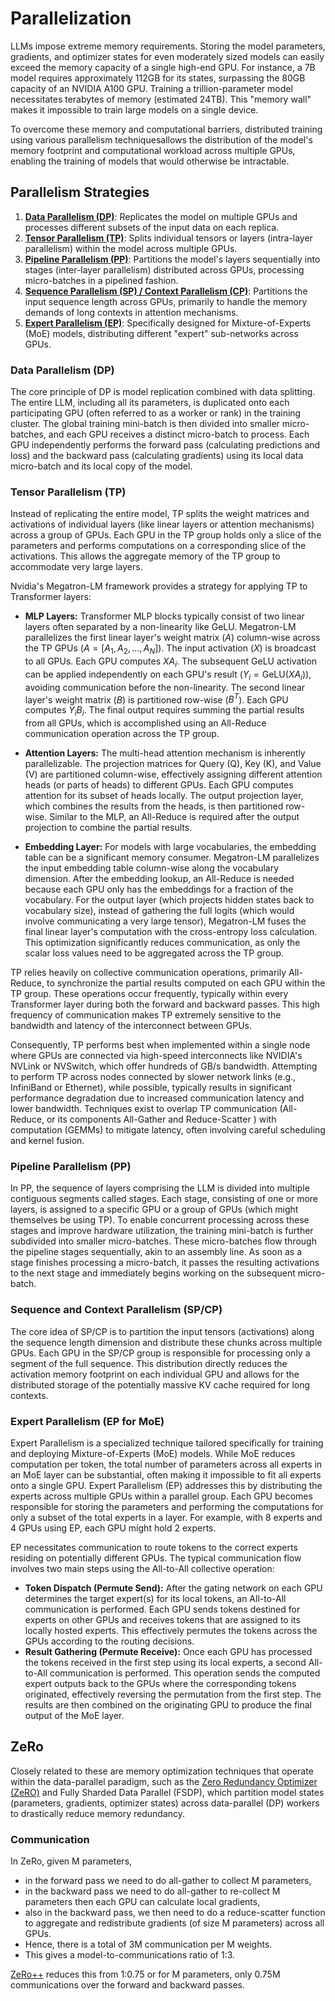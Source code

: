 # Parallelization

LLMs impose extreme memory requirements. Storing the model parameters, gradients, and optimizer states for even moderately sized models can easily exceed the memory capacity of a single high-end GPU. For instance, a 7B model requires approximately 112GB for its states, surpassing the 80GB capacity of an NVIDIA A100 GPU. Training a trillion-parameter model necessitates terabytes of memory (estimated 24TB). This "memory wall" makes it impossible to train large models on a single device.

To overcome these memory and computational barriers, distributed training using various parallelism techniquesallows the distribution of the model's memory footprint and computational workload across multiple GPUs, enabling the training of models that would otherwise be intractable.

## Parallelism Strategies

1. [**Data Parallelism (DP)**](#data-parallelism-dp): Replicates the model on multiple GPUs and processes different subsets of the input data on each replica.   
2. [**Tensor Parallelism (TP)**](#tensor-parallelism-tp): Splits individual tensors or layers (intra-layer parallelism) within the model across multiple GPUs.   
3. [**Pipeline Parallelism (PP)**](#pipeline-parallelism-pp): Partitions the model's layers sequentially into stages (inter-layer parallelism) distributed across GPUs, processing micro-batches in a pipelined fashion.   
4. [**Sequence Parallelism (SP) / Context Parallelism (CP)**](#sequence-and-context-parallelism-spcp): Partitions the input sequence length across GPUs, primarily to handle the memory demands of long contexts in attention mechanisms.   
5. [**Expert Parallelism (EP)**](#expert-parallelism-ep-for-moe): Specifically designed for Mixture-of-Experts (MoE) models, distributing different "expert" sub-networks across GPUs.

### Data Parallelism (DP)

The core principle of DP is model replication combined with data splitting. The entire LLM, including all its parameters, is duplicated onto each participating GPU (often referred to as a worker or rank) in the training cluster. The global training mini-batch is then divided into smaller micro-batches, and each GPU receives a distinct micro-batch to process. Each GPU independently performs the forward pass (calculating predictions and loss) and the backward pass (calculating gradients) using its local data micro-batch and its local copy of the model.

### Tensor Parallelism (TP)

Instead of replicating the entire model, TP splits the weight matrices and activations of individual layers (like linear layers or attention mechanisms) across a group of GPUs. Each GPU in the TP group holds only a slice of the parameters and performs computations on a corresponding slice of the activations. This allows the aggregate memory of the TP group to accommodate very large layers. 

Nvidia's Megatron-LM framework provides a strategy for applying TP to Transformer layers:

* **MLP Layers:** Transformer MLP blocks typically consist of two linear layers often separated by a non-linearity like GeLU. Megatron-LM parallelizes the first linear layer's weight matrix ($A$) column-wise across the TP GPUs ($A = [A_1, A_2, ..., A_N]$). The input activation ($X$) is broadcast to all GPUs. Each GPU computes $XA_i$. The subsequent GeLU activation can be applied independently on each GPU's result ($Y_i = \text{GeLU}(XA_i)$), avoiding communication before the non-linearity. The second linear layer's weight matrix ($B$) is partitioned row-wise ($B^T$). Each GPU computes $Y_i B_i$. The final output requires summing the partial results from all GPUs, which is accomplished using an All-Reduce communication operation across the TP group.

* **Attention Layers:** The multi-head attention mechanism is inherently parallelizable. The projection matrices for Query (Q), Key (K), and Value (V) are partitioned column-wise, effectively assigning different attention heads (or parts of heads) to different GPUs. Each GPU computes attention for its subset of heads locally. The output projection layer, which combines the results from the heads, is then partitioned row-wise. Similar to the MLP, an All-Reduce is required after the output projection to combine the partial results.

* **Embedding Layer:** For models with large vocabularies, the embedding table can be a significant memory consumer. Megatron-LM parallelizes the input embedding table column-wise along the vocabulary dimension. After the embedding lookup, an All-Reduce is needed because each GPU only has the embeddings for a fraction of the vocabulary. For the output layer (which projects hidden states back to vocabulary size), instead of gathering the full logits (which would involve communicating a very large tensor), Megatron-LM fuses the final linear layer's computation with the cross-entropy loss calculation. This optimization significantly reduces communication, as only the scalar loss values need to be aggregated across the TP group.

TP relies heavily on collective communication operations, primarily All-Reduce, to synchronize the partial results computed on each GPU within the TP group. These operations occur frequently, typically within every Transformer layer during both the forward and backward passes. This high frequency of communication makes TP extremely sensitive to the bandwidth and latency of the interconnect between GPUs.   

Consequently, TP performs best when implemented within a single node where GPUs are connected via high-speed interconnects like NVIDIA's NVLink or NVSwitch, which offer hundreds of GB/s bandwidth. Attempting to perform TP across nodes connected by slower network links (e.g., InfiniBand or Ethernet), while possible, typically results in significant performance degradation due to increased communication latency and lower bandwidth. Techniques exist to overlap TP communication (All-Reduce, or its components All-Gather and Reduce-Scatter ) with computation (GEMMs) to mitigate latency, often involving careful scheduling and kernel fusion.

### Pipeline Parallelism (PP)

In PP, the sequence of layers comprising the LLM is divided into multiple contiguous segments called stages. Each stage, consisting of one or more layers, is assigned to a specific GPU or a group of GPUs (which might themselves be using TP). To enable concurrent processing across these stages and improve hardware utilization, the training mini-batch is further subdivided into smaller micro-batches. These micro-batches flow through the pipeline stages sequentially, akin to an assembly line. As soon as a stage finishes processing a micro-batch, it passes the resulting activations to the next stage and immediately begins working on the subsequent micro-batch. 

### Sequence and Context Parallelism (SP/CP)

The core idea of SP/CP is to partition the input tensors (activations) along the sequence length dimension and distribute these chunks across multiple GPUs. Each GPU in the SP/CP group is responsible for processing only a segment of the full sequence. This distribution directly reduces the activation memory footprint on each individual GPU  and allows for the distributed storage of the potentially massive KV cache required for long contexts.

### Expert Parallelism (EP for MoE)

Expert Parallelism is a specialized technique tailored specifically for training and deploying Mixture-of-Experts (MoE) models. While MoE reduces computation per token, the total number of parameters across all experts in an MoE layer can be substantial, often making it impossible to fit all experts onto a single GPU. Expert Parallelism (EP) addresses this by distributing the experts across multiple GPUs within a parallel group. Each GPU becomes responsible for storing the parameters and performing the computations for only a subset of the total experts in a layer. For example, with 8 experts and 4 GPUs using EP, each GPU might hold 2 experts.

EP necessitates communication to route tokens to the correct experts residing on potentially different GPUs. The typical communication flow involves two main steps using the All-to-All collective operation:

* **Token Dispatch (Permute Send):**  After the gating network on each GPU determines the target expert(s) for its local tokens, an All-to-All communication is performed. Each GPU sends tokens destined for experts on other GPUs and receives tokens that are assigned to its locally hosted experts. This effectively permutes the tokens across the GPUs according to the routing decisions. 
* **Result Gathering (Permute Receive):** Once each GPU has processed the tokens received in the first step using its local experts, a second All-to-All communication is performed. This operation sends the computed expert outputs back to the GPUs where the corresponding tokens originated, effectively reversing the permutation from the first step. The results are then combined on the originating GPU to produce the final output of the MoE layer. 

## ZeRo

Closely related to these are memory optimization techniques that operate within the data-parallel paradigm, such as the [Zero Redundancy Optimizer (ZeRO)](https://arxiv.org/abs/1910.02054) and Fully Sharded Data Parallel (FSDP), which partition model states (parameters, gradients, optimizer states) across data-parallel (DP) workers to drastically reduce memory redundancy.

### Communication

In ZeRo, given M parameters,
- in the forward pass we need to do all-gather to collect M parameters,
- in the backward pass we need to do all-gather to re-collect M parameters then each GPU can calculate local gradients, 
- also in the backward pass, we then need to do a reduce-scatter function to aggregate and redistribute gradients (of size M parameters) across all GPUs.
- Hence, there is a total of 3M communication per M weights.
- This gives a model-to-communications ratio of 1:3.

[ZeRo++](https://arxiv.org/abs/2306.10209) reduces this from 1:0.75 or for M parameters, only 0.75M communications over the forward and backward passes.